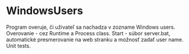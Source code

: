 # WindowsUsers
Program overuje, či uživateľ sa nachadza v zozname Windows users.
Overovanie - cez Runtime a Process class.
Start - súbor server.bat, automatické presmerovanie na web stranku a možnosť zadať user name.
Unit tests.
